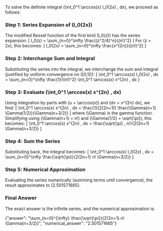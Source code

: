 
To solve the definite integral \(\int_0^1 \arccos(x) I_0(2x) \, dx\), we proceed as follows:

### Step 1: Series Expansion of \(I_0(2x)\)
The modified Bessel function of the first kind \(I_0(z)\) has the series expansion:
\[
I_0(z) = \sum_{n=0}^\infty \frac{(z^2/4)^n}{(n!)^2}
\]
For \(z = 2x\), this becomes:
\[
I_0(2x) = \sum_{n=0}^\infty \frac{x^{2n}}{(n!)^2}
\]

### Step 2: Interchange Sum and Integral
Substituting the series into the integral, we interchange the sum and integral (justified by uniform convergence on \([0,1]\)):
\[
\int_0^1 \arccos(x) I_0(2x) \, dx = \sum_{n=0}^\infty \frac{1}{(n!)^2} \int_0^1 \arccos(x) x^{2n} \, dx
\]

### Step 3: Evaluate \(\int_0^1 \arccos(x) x^{2n} \, dx\)
Using integration by parts with \(u = \arccos(x)\) and \(dv = x^{2n} dx\), we find:
\[
\int_0^1 \arccos(x) x^{2n} \, dx = \frac{1}{2(2n+1)} \frac{\Gamma(n+1) \Gamma(1/2)}{\Gamma(n+3/2)}
\]
where \(\Gamma\) is the gamma function. Simplifying using \(\Gamma(n+1) = n!\) and \(\Gamma(1/2) = \sqrt{\pi}\), this becomes:
\[
\int_0^1 \arccos(x) x^{2n} \, dx = \frac{\sqrt{\pi} \, n!}{2(2n+1) \Gamma(n+3/2)}
\]

### Step 4: Sum the Series
Substituting back, the integral becomes:
\[
\int_0^1 \arccos(x) I_0(2x) \, dx = \sum_{n=0}^\infty \frac{\sqrt{\pi}}{2(2n+1) n! \Gamma(n+3/2)}
\]

### Step 5: Numerical Approximation
Evaluating the series numerically (summing terms until convergence), the result approximates to \(2.501571665\).

### Final Answer
The exact answer is the infinite series, and the numerical approximation is:

{"answer": "\\sum_{n=0}^{\\infty} \\frac{\\sqrt{\\pi}}{2(2n+1) n! \\Gamma(n+3/2)}", "numerical_answer": "2.501571665"}